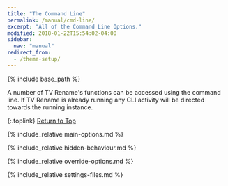 ```yaml
---
title: "The Command Line"
permalink: /manual/cmd-line/
excerpt: "All of the Command Line Options."
modified: 2018-01-22T15:54:02-04:00
sidebar:
  nav: "manual"
redirect_from:
  - /theme-setup/
---
```


{% include base_path %}

A number of TV&nbsp;Rename's functions can be accessed using the command line. If TV&nbsp;Rename is already running any CLI activity will be directed towards the running instance.

{:.toplink}
[Return to Top]()

{% include_relative main-options.md %}

{% include_relative hidden-behaviour.md %}

{% include_relative override-options.md %}

{% include_relative settings-files.md %}
